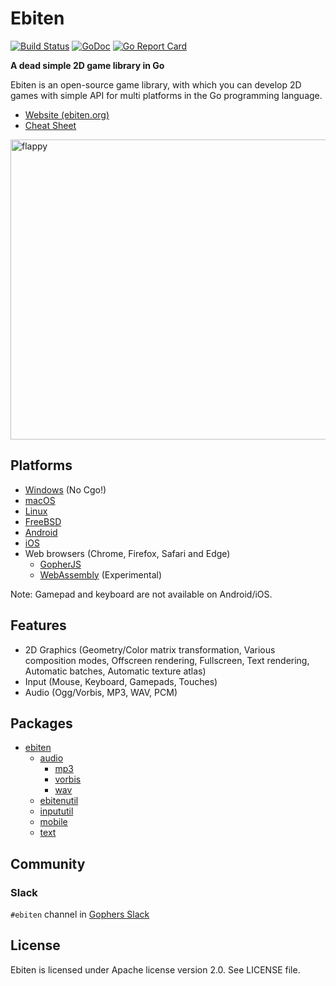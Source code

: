 # Ebiten

[![Build Status](https://travis-ci.org/hajimehoshi/ebiten.svg?branch=master)](https://travis-ci.org/hajimehoshi/ebiten)
[![GoDoc](https://godoc.org/github.com/hajimehoshi/ebiten?status.svg)](http://godoc.org/github.com/hajimehoshi/ebiten)
[![Go Report Card](https://goreportcard.com/badge/github.com/hajimehoshi/ebiten)](https://goreportcard.com/report/github.com/hajimehoshi/ebiten)

**A dead simple 2D game library in Go**

Ebiten is an open-source game library, with which you can develop 2D games with simple API for multi platforms in the Go programming language.

* [Website (ebiten.org)](https://ebiten.org/)
* [Cheat Sheet](https://github.com/hajimehoshi/ebiten/wiki/Cheat-Sheet)

<p><a href="https://ebiten.org/examples/flappy.html"><img src="https://ebiten.org/images/examples/flappy.png" width="640" height="480" alt="flappy"></a></p>

## Platforms

* [Windows](https://github.com/hajimehoshi/ebiten/wiki/Windows) (No Cgo!)
* [macOS](https://github.com/hajimehoshi/ebiten/wiki/macOS)
* [Linux](https://github.com/hajimehoshi/ebiten/wiki/Linux)
* [FreeBSD](https://github.com/hajimehoshi/ebiten/wiki/FreeBSD)
* [Android](https://github.com/hajimehoshi/ebiten/wiki/Android)
* [iOS](https://github.com/hajimehoshi/ebiten/wiki/iOS)
* Web browsers (Chrome, Firefox, Safari and Edge)
  * [GopherJS](https://github.com/hajimehoshi/ebiten/wiki/GopherJS)
  * [WebAssembly](https://github.com/hajimehoshi/ebiten/wiki/WebAssembly) (Experimental)

Note: Gamepad and keyboard are not available on Android/iOS.

## Features

* 2D Graphics (Geometry/Color matrix transformation, Various composition modes, Offscreen rendering, Fullscreen, Text rendering, Automatic batches, Automatic texture atlas)
* Input (Mouse, Keyboard, Gamepads, Touches)
* Audio (Ogg/Vorbis, MP3, WAV, PCM)

## Packages

* [ebiten](https://godoc.org/github.com/hajimehoshi/ebiten)
  * [audio](https://godoc.org/github.com/hajimehoshi/ebiten/audio)
    * [mp3](https://godoc.org/github.com/hajimehoshi/ebiten/audio/mp3)
    * [vorbis](https://godoc.org/github.com/hajimehoshi/ebiten/audio/vorbis)
    * [wav](https://godoc.org/github.com/hajimehoshi/ebiten/audio/wav)
  * [ebitenutil](https://godoc.org/github.com/hajimehoshi/ebiten/ebitenutil)
  * [inpututil](https://godoc.org/github.com/hajimehoshi/ebiten/inpututil)
  * [mobile](https://godoc.org/github.com/hajimehoshi/ebiten/mobile)
  * [text](https://godoc.org/github.com/hajimehoshi/ebiten/text)

## Community

### Slack

`#ebiten` channel in [Gophers Slack](https://blog.gopheracademy.com/gophers-slack-community/)

## License

Ebiten is licensed under Apache license version 2.0. See LICENSE file.
